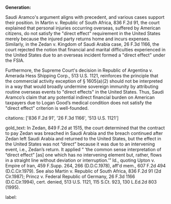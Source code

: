 **Generation:**

Saudi Aramco's argument aligns with precedent, and various cases support their position. In Martin v. Republic of South Africa, 836 F.2d 91, the court explained that personal injuries occurring overseas, suffered by American citizens, do not satisfy the "direct effect" requirement in the United States merely because the injured party returns home and incurs expenses. Similarly, in the Zedan v. Kingdom of Saudi Arabia case, 26 F.3d 1166, the court rejected the notion that financial and marital difficulties experienced in the United States due to an overseas incident formed a "direct effect" under the FSIA.

Furthermore, the Supreme Court's decision in Republic of Argentina v. Amerada Hess Shipping Corp., 513 U.S. 1121, reinforces the principle that the commercial activity exception of § 1605(a)(2) should not be interpreted in a way that would broadly undermine sovereign immunity by attributing routine overseas events to "direct effects" in the United States. Thus, Saudi Aramco’s claim that any potential indirect financial burden on American taxpayers due to Logan Good’s medical condition does not satisfy the "direct effect" criterion is well-founded.

citations: ['836 F.2d 91', '26 F.3d 1166', '513 U.S. 1121']

gold_text: In Zedan, 849 F.2d at 1515, the court determined that the contract to pay Zedan was breached in Saudi Arabia and the breach continued after Zedan left Saudi Arabia and returned to the United States, but the effect in the United States was not “direct” because it was due to an intervening event, i.e., Zedan’s return. It applied “ ‘the common sense interpretation of “direct effect” [as] one which has no intervening element but, rather, flows in a straight line without deviation or interruption.’” Id., quoting Upton v. Empire of Iran, 459 F.Supp. 264, 266 (D.D.C.1978), aff'd mem., 607 F.2d 494 (D.C.Cir.1979). See also Martin v. Republic of South Africa, 836 F.2d 91 (2d Cir.1987); Princz v. Federal Republic of Germany, 26 F.3d 1166 (D.C.Cir.1994), cert. denied, 513 U.S. 1121, 115 S.Ct. 923, 130 L.Ed.2d 803 (1995).

label: 